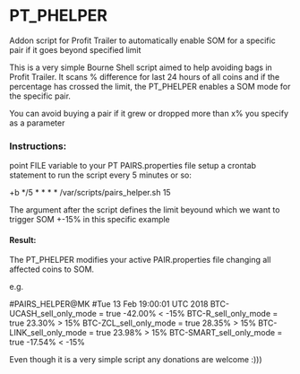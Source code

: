 # PT_PHELPER
Addon script for Profit Trailer to automatically enable SOM for a specific pair if it goes beyond specified limit


This is a very simple Bourne Shell script aimed to help avoiding bags in Profit Trailer.
It scans % difference for last 24 hours of all coins and if the percentage has crossed the limit, the PT_PHELPER
enables a SOM mode for the specific pair.

You can avoid buying a pair if it grew or dropped more than x% you specify as a parameter

### Instructions:

point FILE variable to your PT PAIRS.properties file
setup a crontab statement to run the script every 5 minutes or so:

+b */5     *       *       *       * /var/scripts/pairs_helper.sh 15

The argument after the script defines the limit beyound which we want to trigger SOM +-15% in this specific example

#### Result:
The PT_PHELPER modifies your active PAIR.properties file changing all affected coins to SOM.

e.g.

#PAIRS_HELPER@MK
#Tue 13 Feb 19:00:01 UTC 2018
BTC-UCASH_sell_only_mode = true
 -42.00% < -15%
BTC-R_sell_only_mode = true
 23.30% > 15%
BTC-ZCL_sell_only_mode = true
 28.35% > 15%
BTC-LINK_sell_only_mode = true
 23.98% > 15%
BTC-SMART_sell_only_mode = true
 -17.54% < -15%

Even though it is a very simple script any donations are welcome :)))

